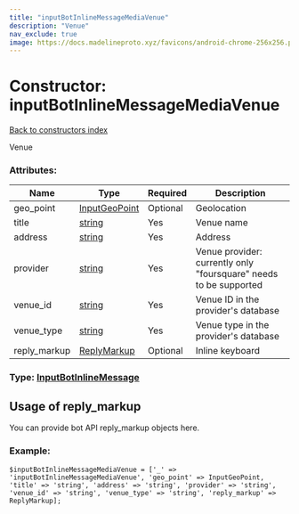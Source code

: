 ```yaml
---
title: "inputBotInlineMessageMediaVenue"
description: "Venue"
nav_exclude: true
image: https://docs.madelineproto.xyz/favicons/android-chrome-256x256.png
---
```

# Constructor: inputBotInlineMessageMediaVenue  
[Back to constructors index](/API_docs/constructors/index.html)



Venue

### Attributes:

| Name     |    Type       | Required | Description |
|----------|---------------|----------|-------------|
|geo\_point|[InputGeoPoint](/API_docs/types/InputGeoPoint.html) | Optional|Geolocation|
|title|[string](/API_docs/types/string.html) | Yes|Venue name|
|address|[string](/API_docs/types/string.html) | Yes|Address|
|provider|[string](/API_docs/types/string.html) | Yes|Venue provider: currently only "foursquare" needs to be supported|
|venue\_id|[string](/API_docs/types/string.html) | Yes|Venue ID in the provider's database|
|venue\_type|[string](/API_docs/types/string.html) | Yes|Venue type in the provider's database|
|reply\_markup|[ReplyMarkup](/API_docs/types/ReplyMarkup.html) | Optional|Inline keyboard|



### Type: [InputBotInlineMessage](/API_docs/types/InputBotInlineMessage.html)



## Usage of reply_markup

You can provide bot API reply_markup objects here.  


### Example:

```
$inputBotInlineMessageMediaVenue = ['_' => 'inputBotInlineMessageMediaVenue', 'geo_point' => InputGeoPoint, 'title' => 'string', 'address' => 'string', 'provider' => 'string', 'venue_id' => 'string', 'venue_type' => 'string', 'reply_markup' => ReplyMarkup];
```  

